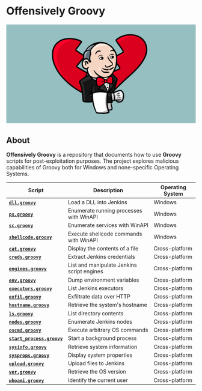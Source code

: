 # Offensively Groovy

<p align="center">
  <img src="images/Why-I-Hate-Jenkins.png" alt="Why I Hate Jenkins">
</p>

## About

**Offensively Groovy** is a repository that documents how to use **Groovy** scripts for post-exploitation purposes. The project explores malicious capabilities of Groovy both for Windows and none-specific Operating Systems.

| Script                                                     | Description                                | Operating System |
| ---------------------------------------------------------- | ------------------------------------------ | ---------------- |
| [**`dll.groovy`**](windows/dll.groovy)                     | Load a DLL into Jenkins                    | Windows          |
| [**`ps.groovy`**](windows/ps.groovy)                       | Enumerate running processes with WinAPI    | Windows          |
| [**`sc.groovy`**](windows/sc.groovy)                       | Enumerate services with WinAPI             | Windows          |
| [**`shellcode.groovy`**](windows/shellcode.groovy)         | Execute shellcode commands with WinAPI     | Windows          |
| [**`cat.groovy`**](generic/cat.groovy)                     | Display the contents of a file             | Cross-platform   |
| [**`creds.groovy`**](generic/creds.groovy)                 | Extract Jenkins credentials                | Cross-platform   |
| [**`engines.groovy`**](generic/engines.groovy)             | List and manipulate Jenkins script engines | Cross-platform   |
| [**`env.groovy`**](generic/env.groovy)                     | Dump environment variables                 | Cross-platform   |
| [**`executors.groovy`**](generic/executors.groovy)         | List Jenkins executors                     | Cross-platform   |
| [**`exfil.groovy`**](generic/exfil.groovy)                 | Exfiltrate data over HTTP                  | Cross-platform   |
| [**`hostname.groovy`**](generic/hostname.groovy)           | Retrieve the system's hostname             | Cross-platform   |
| [**`ls.groovy`**](generic/ls.groovy)                       | List directory contents                    | Cross-platform   |
| [**`nodes.groovy`**](generic/nodes.groovy)                 | Enumerate Jenkins nodes                    | Cross-platform   |
| [**`oscmd.groovy`**](generic/oscmd.groovy)                 | Execute arbitrary OS commands              | Cross-platform   |
| [**`start_process.groovy`**](generic/start_process.groovy) | Start a background process                 | Cross-platform   |
| [**`sysinfo.groovy`**](generic/sysinfo.groovy)             | Retrieve system information                | Cross-platform   |
| [**`sysprops.groovy`**](generic/sysprops.groovy)           | Display system properties                  | Cross-platform   |
| [**`upload.groovy`**](generic/upload.groovy)               | Upload files to Jenkins                    | Cross-platform   |
| [**`ver.groovy`**](generic/ver.groovy)                     | Retrieve the OS version                    | Cross-platform   |
| [**`whoami.groovy`**](generic/whoami.groovy)               | Identify the current user                  | Cross-platform   |
